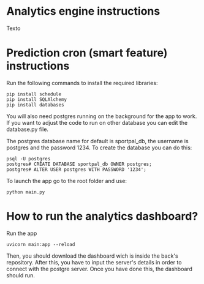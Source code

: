 # Analytics engine instructions

Texto

# Prediction cron (smart feature) instructions

Run the following commands to install the required libraries:

```
pip install schedule
pip install SQLAlchemy
pip install databases
```

You will also need postgres running on the background for the app to work. If you want to adjust the code to run on other database you can edit the database.py file.

The postgres database name for default is sportpal_db, the username is postgres and the password 1234. To create the database you can do this:

```
psql -U postgres
postgres# CREATE DATABASE sportpal_db OWNER postgres;
postgres# ALTER USER postgres WITH PASSWORD '1234';
```

To launch the app go to the root folder and use:

```
python main.py
```
# How to run the analytics dashboard?

Run the app
```
uvicorn main:app --reload
```
Then, you should download the dashboard wich is inside the back's repository. After this, you have to input the server's details in order to connect with the postgre server. Once you have done this, the dashboard should run.
